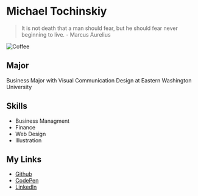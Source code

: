 # Michael Tochinskiy

> It is not death that a man should fear, but he should fear never beginning to live. - Marcus Aurelius

![Coffee](https://www.quirkbooks.com/wp-content/uploads/2015/04/coffee20writing.gif) 

## Major
Business Major with Visual Communication Design at Eastern Washington University

## Skills
* Business Managment
* Finance
* Web Design
* Illustration

## My Links
- [Github](https://github.com/miketochinskiy/miketochinskiy)
- [CodePen](https://codepen.io/mtochinskiy)
- [LinkedIn](https://www.linkedin.com/in/michaeltochinskiy)

